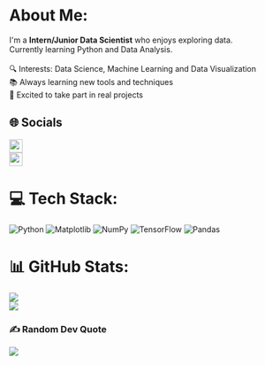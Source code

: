 # About Me:
I'm a **Intern/Junior Data Scientist** who enjoys exploring data.<br>Currently learning Python and Data Analysis.  <br><br>🔍 Interests: Data Science, Machine Learning and Data Visualization  <br>📚 Always learning new tools and techniques  <br>🚀 Excited to take part in real projects

## 🌐 Socials
[<img src="https://cdn.jsdelivr.net/gh/devicons/devicon/icons/linkedin/linkedin-original.svg" width="24"/>](https://www.linkedin.com/in/%D0%BA%D0%B5%D0%BD%D0%B5%D1%81%D0%B0%D1%80%D1%8B-%D1%85%D0%B0%D0%BB%D0%B8%D0%BB%D0%B0-008b802b9/)  
[<img src="https://cdn.jsdelivr.net/gh/simple-icons/simple-icons/icons/gmail.svg" width="24" style="margin-right:8px;"/>](mailto:kenesaryhalila3@gmail.com)


# 💻 Tech Stack:
![Python](https://img.shields.io/badge/python-3670A0?style=for-the-badge&logo=python&logoColor=ffdd54) ![Matplotlib](https://img.shields.io/badge/Matplotlib-%23ffffff.svg?style=for-the-badge&logo=Matplotlib&logoColor=black) ![NumPy](https://img.shields.io/badge/numpy-%23013243.svg?style=for-the-badge&logo=numpy&logoColor=white) ![TensorFlow](https://img.shields.io/badge/TensorFlow-%23FF6F00.svg?style=for-the-badge&logo=TensorFlow&logoColor=white) ![Pandas](https://img.shields.io/badge/pandas-%23150458.svg?style=for-the-badge&logo=pandas&logoColor=white)
# 📊 GitHub Stats:
![](https://nirzak-streak-stats.vercel.app/?user=Kenesary24&theme=great-gatsby&hide_border=true)<br/>
![](https://github-readme-stats.vercel.app/api/top-langs/?username=Kenesary24&theme=great-gatsby&hide_border=true&include_all_commits=false&count_private=false&layout=compact)
### ✍️ Random Dev Quote
![](https://quotes-github-readme.vercel.app/api?type=horizontal&theme=gruvbox)

